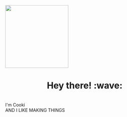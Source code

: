 <link href="https://fonts.googleapis.com/css2?family=Montserrat:ital,wght@0,100;0,200;0,300;0,400;0,500;0,600;0,700;0,800;0,900;1,100;1,200;1,300;1,400;1,500;1,600;1,700;1,800;1,900&family=Rubik:ital,wght@0,300;0,400;0,500;0,600;0,700;0,800;0,900;1,300;1,400;1,500;1,600;1,700;1,800;1,900&display=swap" rel="stylesheet">

<img src="http://cooki-studios.github.io/img/CookiWeb.png" align="center" width="200">
<br>
<h1 align="center" font-family="Montserrat, sans-serif">Hey there! :wave:</h1>
<br>
I'm Cooki
<br>
AND I LIKE MAKING THINGS
